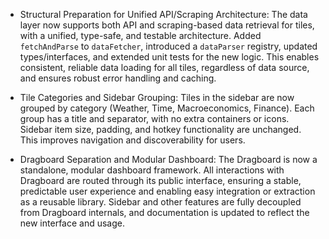 - Structural Preparation for Unified API/Scraping Architecture: The data layer now supports both API and scraping-based data retrieval for tiles, with a unified, type-safe, and testable architecture. Added `fetchAndParse` to `dataFetcher`, introduced a `dataParser` registry, updated types/interfaces, and extended unit tests for the new logic. This enables consistent, reliable data loading for all tiles, regardless of data source, and ensures robust error handling and caching.

- Tile Categories and Sidebar Grouping: Tiles in the sidebar are now grouped by category (Weather, Time, Macroeconomics, Finance). Each group has a title and separator, with no extra containers or icons. Sidebar item size, padding, and hotkey functionality are unchanged. This improves navigation and discoverability for users.

- Dragboard Separation and Modular Dashboard: The Dragboard is now a standalone, modular dashboard framework. All interactions with Dragboard are routed through its public interface, ensuring a stable, predictable user experience and enabling easy integration or extraction as a reusable library. Sidebar and other features are fully decoupled from Dragboard internals, and documentation is updated to reflect the new interface and usage.
